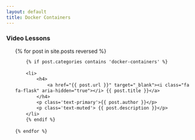 ```yaml
---
layout: default
title: Docker Containers
---
```


<style>
ul.mod {
	line-height: 110%;
}
</style>

### Video Lessons
<ul class='mod'>
	{% for post in site.posts reversed %}

		{% if post.categories contains 'docker-containers' %}
		
		<li>
			<h4>	
				<a href="{{ post.url }}" target="_blank"><i class="fa fa-flask" aria-hidden="true"></i> {{ post.title }}</a>
			</h4>
			<p class='text-primary'>{{ post.author }}</p>
			<p class='text-muted'> {{ post.description }}</p>
		</li>
		{% endif %}
		
	{% endfor %}

</ul>
